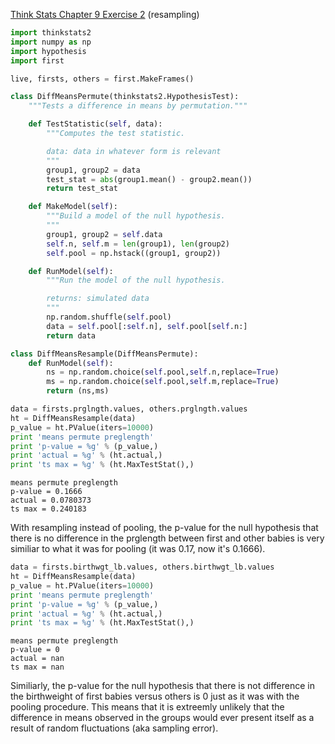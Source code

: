 [Think Stats Chapter 9 Exercise 2](http://greenteapress.com/thinkstats2/html/thinkstats2010.html#toc90) (resampling)

```python
import thinkstats2
import numpy as np
import hypothesis
import first
```

```python
live, firsts, others = first.MakeFrames()
```

```python
class DiffMeansPermute(thinkstats2.HypothesisTest):
    """Tests a difference in means by permutation."""

    def TestStatistic(self, data):
        """Computes the test statistic.

        data: data in whatever form is relevant        
        """
        group1, group2 = data
        test_stat = abs(group1.mean() - group2.mean())
        return test_stat

    def MakeModel(self):
        """Build a model of the null hypothesis.
        """
        group1, group2 = self.data
        self.n, self.m = len(group1), len(group2)
        self.pool = np.hstack((group1, group2))

    def RunModel(self):
        """Run the model of the null hypothesis.

        returns: simulated data
        """
        np.random.shuffle(self.pool)
        data = self.pool[:self.n], self.pool[self.n:]
        return data
```

```python
class DiffMeansResample(DiffMeansPermute):
    def RunModel(self):
        ns = np.random.choice(self.pool,self.n,replace=True)
        ms = np.random.choice(self.pool,self.m,replace=True)
        return (ns,ms)
```

```python
data = firsts.prglngth.values, others.prglngth.values
ht = DiffMeansResample(data)
p_value = ht.PValue(iters=10000)
print 'means permute preglength'
print 'p-value = %g' % (p_value,)
print 'actual = %g' % (ht.actual,)
print 'ts max = %g' % (ht.MaxTestStat(),)
```

    means permute preglength
    p-value = 0.1666
    actual = 0.0780373
    ts max = 0.240183


With resampling instead of pooling, the p-value for the null hypothesis that there is no difference in the prglength between first and other babies is very similiar to what it was for pooling (it was 0.17, now it's 0.1666).


```python
data = firsts.birthwgt_lb.values, others.birthwgt_lb.values
ht = DiffMeansResample(data)
p_value = ht.PValue(iters=10000)
print 'means permute preglength'
print 'p-value = %g' % (p_value,)
print 'actual = %g' % (ht.actual,)
print 'ts max = %g' % (ht.MaxTestStat(),)
```

    means permute preglength
    p-value = 0
    actual = nan
    ts max = nan


Similiarly, the p-value for the null hypothesis that there is not difference in the birthweight of first babies versus others is 0 just as it was with the pooling procedure. This means that it is extreemly unlikely that the difference in means observed in the groups would ever present itself as a result of random fluctuations (aka sampling error).
